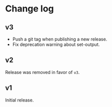 # Change log

## v3

- Push a git tag when publishing a new release.
- Fix deprecation warning about set-output.

## v2

Release was removed in favor of `v3`.

## v1

Initial release.
